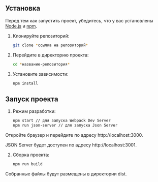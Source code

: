 
## Установка

Перед тем как запустить проект, убедитесь, что у вас установлены [Node.js](https://nodejs.org/) и [npm](https://www.npmjs.com/).


1. Клонируйте репозиторий:

   ```bash
   git clone *ссылка на репозиторий*
2. Перейдите в директорию проекта:

    ```bash
    cd *название-репозитория*
3. Установите зависимости:

    ```bash
    npm install

## Запуск проекта

1. Режим разработки:

    ```bash
    npm start // для запуска Webpack Dev Server
    npm run json-server // для запуска Json Server

Откройте браузер и перейдите по адресу http://localhost:3000.

JSON Server будет доступен по адресу http://localhost:3001.

2. Сборка проекта:

    ```bash
    npm run build

Собранные файлы будут размещены в директории dist.

